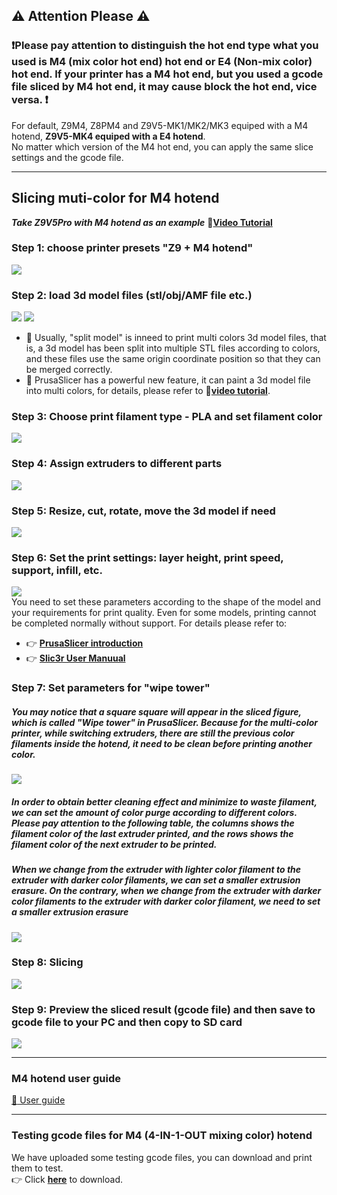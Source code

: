 ## :warning: Attention Please :warning:
### :exclamation:Please pay attention to distinguish the hot end type what you used is M4 (mix color hot end) hot end or E4 (Non-mix color) hot end. If your printer has a M4 hot end, but you used a gcode file sliced by M4 hot end, it may cause block the hot end, vice versa. :exclamation:
For default, Z9M4, Z8PM4 and Z9V5-MK1/MK2/MK3 equiped with a M4 hotend, **Z9V5-MK4 equiped with a E4 hotend**.    
No matter which version of the M4 hot end, you can apply the same slice settings and the gcode file.    

--------
## Slicing muti-color for M4 hotend 
***Take Z9V5Pro with M4 hotend as an example***
:movie_camera:[**Video Tutorial**](https://youtu.be/_Ww2RFGlLNA)
### Step 1: choose printer presets "Z9 + M4 hotend"
![](pic/slicingM4-1.png)
### Step 2: load 3d model files (stl/obj/AMF file etc.)
![](pic/slicingM4-2.png) ![](pic/slicingM4-21.png)
- :memo: Usually, "split model" is inneed to print multi colors 3d model files, that is, a 3d model has been split into multiple STL files according to colors, and these files use the same origin coordinate position so that they can be merged correctly.
- :star2: PrusaSlicer has a powerful new feature, it can paint a 3d model file into multi colors, for details, please refer to :movie_camera:[**video tutorial**](https://youtu.be/C0a3Uble8rY).
### Step 3: Choose print filament type - PLA and set filament color
![](pic/slicingM4-3.png)
### Step 4: Assign extruders to different parts
![](pic/slicingM4-4.png)
### Step 5: Resize, cut, rotate, move the 3d model if need 
![](pic/slicingM4-5.png)  
### Step 6: Set the print settings: layer height, print speed, support, infill, etc.
![](pic/slicingM4-6.png)  
You need to set these parameters according to the shape of the model and your requirements for print quality. Even for some models, printing cannot be completed normally without support. For details please refer to:
- :point_right: [**PrusaSlicer introduction**](https://help.prusa3d.com/article/general-info_1910)
- :point_right: [**Slic3r User Manuual**](https://manual.slic3r.org/)
### Step 7: Set parameters for "wipe tower"
##### You may notice that a square square will appear in the sliced figure, which is called "Wipe tower" in PrusaSlicer. Because for the multi-color printer, while switching extruders, there are still the previous color filaments inside the hotend, it need to be clean before printing another color.   
![](pic/slicingM4-71.png)    
##### In order to obtain better cleaning effect and minimize to waste filament, we can set the amount of color purge according to different colors. Please pay attention to the following table, the columns shows the filament color of the last extruder printed, and the rows shows the filament color of the next extruder to be printed.
##### When we change from the extruder with lighter color filament to the extruder with darker color filaments, we can set a smaller extrusion erasure. On the contrary, when we change from the extruder with darker color filaments to the extruder with darker color filament, we need to set a smaller extrusion erasure
![](pic/slicingM4-72.png)  
### Step 8: Slicing
![](pic/slicingM4-8.png)  
### Step 9: Preview the sliced result (gcode file) and then save to gcode file to your PC and then copy to SD card
![](pic/slicingM4-9.png)  

-----
### M4 hotend user guide
[:book: User guide](https://github.com/ZONESTAR3D/Upgrade-kit-guide/blob/main/HOTEND/M4%20%204-IN-1-OUT%20Mixing%20Color%20Hotend)

--------
### Testing gcode files for M4 (4-IN-1-OUT mixing color) hotend
We have uploaded some testing gcode files, you can download and print them to test.   
:point_right: Click [**here**](./test_gcode/M4/readme.md) to download.
